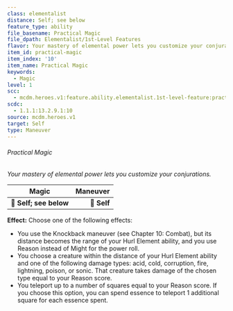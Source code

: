 ```yaml
---
class: elementalist
distance: Self; see below
feature_type: ability
file_basename: Practical Magic
file_dpath: Elementalist/1st-Level Features
flavor: Your mastery of elemental power lets you customize your conjurations.
item_id: practical-magic
item_index: '10'
item_name: Practical Magic
keywords:
  - Magic
level: 1
scc:
  - mcdm.heroes.v1:feature.ability.elementalist.1st-level-feature:practical-magic
scdc:
  - 1.1.1:13.2.9.1:10
source: mcdm.heroes.v1
target: Self
type: Maneuver
---
```


###### Practical Magic

*Your mastery of elemental power lets you customize your conjurations.*

| **Magic**              | **Maneuver** |
| ---------------------- | -----------: |
| **📏 Self; see below** |  **🎯 Self** |

**Effect:** Choose one of the following effects:

- You use the Knockback maneuver (see Chapter 10: Combat), but its distance becomes the range of your Hurl Element ability, and you use Reason instead of Might for the power roll.
- You choose a creature within the distance of your Hurl Element ability and one of the following damage types: acid, cold, corruption, fire, lightning, poison, or sonic. That creature takes damage of the chosen type equal to your Reason score.
- You teleport up to a number of squares equal to your Reason score. If you choose this option, you can spend essence to teleport 1 additional square for each essence spent.
